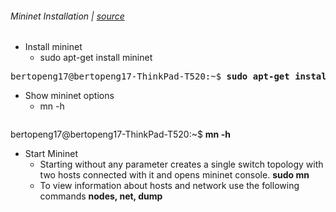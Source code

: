 ###### Mininet Installation | [source](http://rboutaba.cs.uwaterloo.ca/Courses/CS856-F15/Lectures/SDN-Tutorial.pdf)

- Install mininet
  -  sudo apt-get install mininet
<pre>
bertopeng17@bertopeng17-ThinkPad-T520:~$ <b>sudo apt-get install mininet</b>
</pre>

- Show mininet options
  -  mn -h
  <pre>
 bertopeng17@bertopeng17-ThinkPad-T520:~$ <b>mn -h</b>

  </pre>  

- Start Mininet
  - Starting without any parameter creates a single switch topology with two hosts connected with it and opens mininet console. <b>sudo mn</b>
  - To view information about hosts and network use the following commands <b>nodes, net, dump</b>
